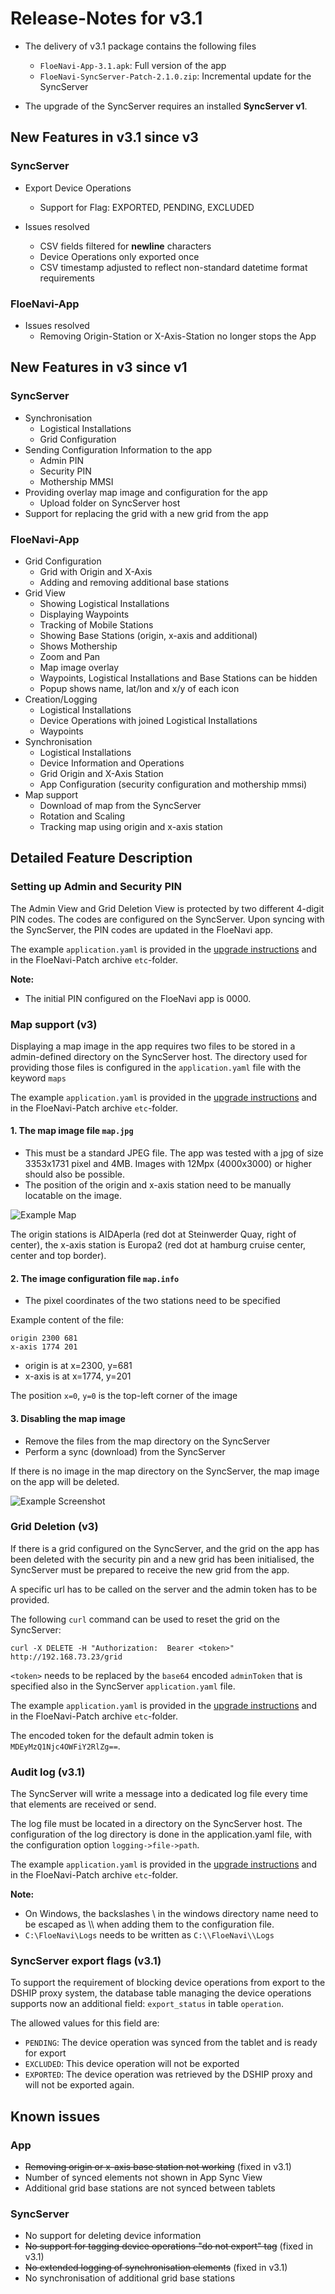 # Release-Notes for v3.1

- The delivery of v3.1 package contains the following files
  - `FloeNavi-App-3.1.apk`: Full version of the app
  - `FloeNavi-SyncServer-Patch-2.1.0.zip`: Incremental update for the SyncServer
  
- The upgrade of the SyncServer requires an installed **SyncServer v1**.

## New Features in v3.1 since v3

### SyncServer

- Export Device Operations
  - Support for Flag: EXPORTED, PENDING, EXCLUDED

- Issues resolved
  - CSV fields filtered for **newline** characters
  - Device Operations only exported once
  - CSV timestamp adjusted to reflect non-standard datetime format requirements
  
### FloeNavi-App

- Issues resolved
  - Removing Origin-Station or X-Axis-Station no longer stops the App

## New Features in v3 since v1

### SyncServer

- Synchronisation
  - Logistical Installations
  - Grid Configuration
- Sending Configuration Information to the app
  - Admin PIN
  - Security PIN
  - Mothership MMSI
- Providing overlay map image and configuration for the app
  - Upload folder on SyncServer host
- Support for replacing the grid with a new grid from the app

### FloeNavi-App

- Grid Configuration
  - Grid with Origin and X-Axis
  - Adding and removing additional base stations
- Grid View
  - Showing Logistical Installations
  - Displaying Waypoints
  - Tracking of Mobile Stations
  - Showing Base Stations (origin, x-axis and additional)
  - Shows Mothership
  - Zoom and Pan
  - Map image overlay
  - Waypoints, Logistical Installations and Base Stations can be hidden
  - Popup shows name, lat/lon and x/y of each icon
- Creation/Logging
  - Logistical Installations
  - Device Operations with joined Logistical Installations
  - Waypoints
- Synchronisation
  - Logistical Installations
  - Device Information and Operations
  - Grid Origin and X-Axis Station
  - App Configuration (security configuration and mothership mmsi)
- Map support
  - Download of map from the SyncServer
  - Rotation and Scaling
  - Tracking map using origin and x-axis station

## Detailed Feature Description

### Setting up Admin and Security PIN

The Admin View and Grid Deletion View is protected by two different 4-digit PIN codes.
The codes are configured on the SyncServer.
Upon syncing with the SyncServer, the PIN codes are updated in the FloeNavi app.

The example `application.yaml` is provided in the 
[upgrade instructions](https://github.com/floenavi/floenavi/blob/v3_1/UPGRADE.md)
and in the FloeNavi-Patch archive `etc`-folder.
 
**Note:**
- The initial PIN configured on the FloeNavi app is 0000.
  
### Map support (v3)

Displaying a map image in the app requires two files to be stored in a admin-defined
directory on the SyncServer host.
The directory used for providing those files is configured in the `application.yaml` file with the keyword `maps`

The example `application.yaml` is provided in the 
[upgrade instructions](https://github.com/floenavi/floenavi/blob/v3_1/UPGRADE.md)
and in the FloeNavi-Patch archive `etc`-folder.

#### 1. The map image file `map.jpg`

  - This must be a standard JPEG file.
The app was tested with a jpg of size 3353x1731 pixel and 4MB.
Images with 12Mpx (4000x3000) or higher should also be possible.
  - The position of the origin and x-axis station need to be manually locatable on the image.

![Example Map](https://github.com/floenavi/floenavi/raw/v3_1/map/map.jpg)

The origin stations is AIDAperla (red dot at Steinwerder Quay, right of center), 
the x-axis station is Europa2 (red dot at hamburg cruise center, center and top border).

#### 2. The image configuration file `map.info`

  - The pixel coordinates of the two stations need to be specified

Example content of the file:

```
origin 2300 681
x-axis 1774 201
```

  - origin is at x=2300, y=681
  - x-axis is at x=1774, y=201
  
The position `x=0`, `y=0` is the top-left corner of the image

#### 3. Disabling the map image

  - Remove the files from the map directory on the SyncServer
  - Perform a sync (download) from the SyncServer

If there is no image in the map directory on the SyncServer, the map image on the app will be deleted.

![Example Screenshot](https://github.com/floenavi/floenavi/raw/v3_1/map/map_screenshot.jpg)


### Grid Deletion (v3)

If there is a grid configured on the SyncServer, 
and the grid on the app has been deleted with the security pin and a new grid has been initialised, 
the SyncServer must be prepared to receive the new grid from the app.

A specific url has to be called on the server and the admin token has to be provided.

The following `curl` command can be used to reset the grid on the SyncServer:
```
curl -X DELETE -H "Authorization:  Bearer <token>" http://192.168.73.23/grid
```

`<token>` needs to be replaced by the `base64` encoded `adminToken` that is specified also in the
SyncServer `application.yaml` file.

The example `application.yaml` is provided in the 
[upgrade instructions](https://github.com/floenavi/floenavi/blob/v3_1/UPGRADE.md)
and in the FloeNavi-Patch archive `etc`-folder.

The encoded token for the default admin token is `MDEyMzQ1Njc4OWFiY2RlZg==`.

### Audit log (v3.1)

The SyncServer will write a message into a dedicated log file 
every time that elements are received or send.

The log file must be located in a directory on the SyncServer host.
The configuration of the log directory is done in the application.yaml file, with
the configuration option `logging->file->path`.

The example `application.yaml` is provided in the 
[upgrade instructions](https://github.com/floenavi/floenavi/blob/v3_1/UPGRADE.md)
and in the FloeNavi-Patch archive `etc`-folder.

**Note:**
- On Windows, the backslashes \ in the windows directory name 
need to be escaped as \\\\ when adding them to the configuration file.
- `C:\FloeNavi\Logs` needs to be written as `C:\\FloeNavi\\Logs`

### SyncServer export flags (v3.1)

To support the requirement of blocking device operations from export to the
DSHIP proxy system, the database table managing the device operations supports
now an additional field: `export_status` in table `operation`.

The allowed values for this field are: 
- `PENDING`: The device operation was synced from the tablet and is ready for export
- `EXCLUDED`: This device operation will not be exported
- `EXPORTED`: The device operation was retrieved by the DSHIP proxy and will not be exported again.

## Known issues

### App

- ~~Removing origin or x-axis base station not working~~ (fixed in v3.1)
- Number of synced elements not shown in App Sync View
- Additional grid base stations are not synced between tablets

### SyncServer

- No support for deleting device information
- ~~No support for tagging device operations "do not export" tag~~ (fixed in v3.1)
- ~~No extended logging of synchronisation elements~~ (fixed in v3.1)
- No synchronisation of additional grid base stations
